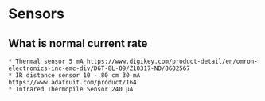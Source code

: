 # Sensors

## What is normal current rate
    * Thermal sensor 5 mA https://www.digikey.com/product-detail/en/omron-electronics-inc-emc-div/D6T-8L-09/Z10317-ND/8602567
    * IR distance sensor 10 - 80 cm 30 mA https://www.adafruit.com/product/164
    * Infrared Thermopile Sensor 240 µA
